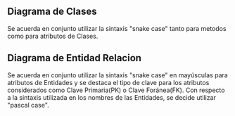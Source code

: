 ## Diagrama de Clases ##

Se acuerda en conjunto utilizar la sintaxis "snake case" tanto para metodos como para atributos de Clases.

## Diagrama de Entidad Relacion ##

Se acuerda en conjunto utilizar la sintaxis "snake case" en mayúsculas para atributos de Entidades y se destaca el tipo de clave para los atributos considerados como Clave Primaria(PK) o Clave Foránea(FK).
Con respecto a la sintaxis utilizada en los nombres de las Entidades, se decide utilizar "pascal case".
